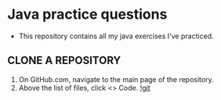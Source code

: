 # Java practice questions

- This repository contains all my java exercises I've practiced.



## CLONE A REPOSITORY

1. On GitHub.com, navigate to the main page of the repository.
2. Above the list of files, click <> Code.
   [!git](https://docs.github.com/assets/cb-13128/mw-1440/images/help/repository/code-button.webp)

